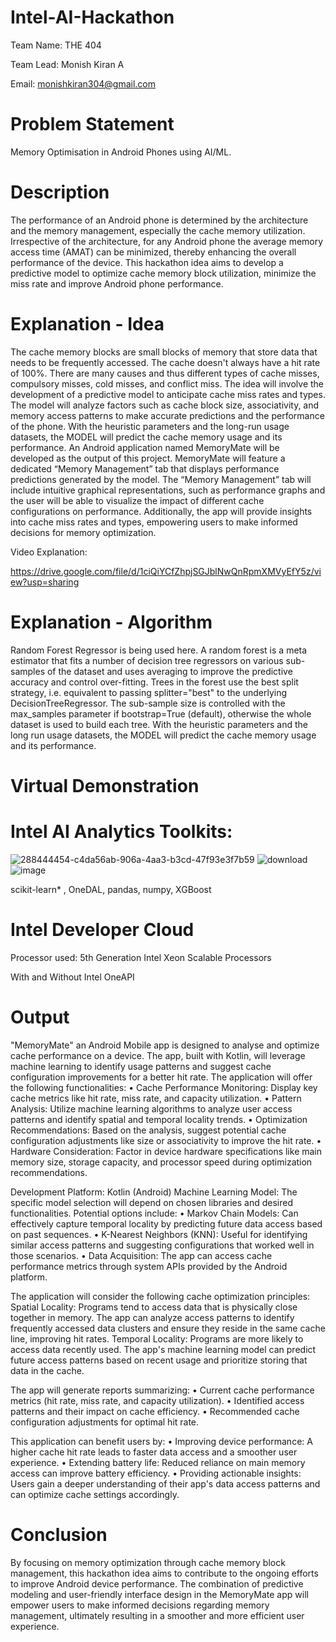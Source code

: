 # Intel-AI-Hackathon
Team Name: THE 404

Team Lead: Monish Kiran A  

Email: monishkiran304@gmail.com

# Problem Statement
Memory Optimisation in Android Phones using AI/ML.

# Description
The performance of an Android phone is determined by the architecture and the memory management, especially the cache memory utilization. Irrespective of the architecture, for any Android phone the average memory access time (AMAT) can be minimized, thereby enhancing the overall performance of the device. This hackathon idea aims to develop a predictive model to optimize cache memory block utilization, minimize the miss rate and improve Android phone performance.

# Explanation - Idea
The cache memory blocks are small blocks of memory that store data that needs to be frequently accessed. The cache doesn't always have a hit rate of 100%. There are many causes and thus different types of cache misses, compulsory misses, cold misses, and conflict miss. The idea will involve the development of a predictive model to anticipate cache miss rates and types. The model will analyze factors such as cache block size, associativity, and memory access patterns to make accurate predictions and the performance of the phone. With the heuristic parameters and the long-run usage datasets, the MODEL will predict the cache memory usage and its performance. An Android application named MemoryMate will be developed as the output of this project. MemoryMate will feature a dedicated “Memory Management” tab that displays performance predictions generated by the model. The “Memory Management” tab will include intuitive graphical representations, such as performance graphs and the user will be able to visualize the impact of different cache configurations on performance. Additionally, the app will provide insights into cache miss rates and types, empowering users to make informed decisions for memory optimization. 

Video Explanation:

https://drive.google.com/file/d/1ciQiYCfZhpjSGJblNwQnRpmXMVyEfY5z/view?usp=sharing


 

# Explanation - Algorithm
Random Forest Regressor is being used here. A random forest is a meta estimator that fits a number of decision tree regressors on various sub-samples of the dataset and uses averaging to improve the predictive accuracy and control over-fitting. Trees in the forest use the best split strategy, i.e. equivalent to passing splitter="best" to the underlying DecisionTreeRegressor. The sub-sample size is controlled with the max_samples parameter if bootstrap=True (default), otherwise the whole dataset is used to build each tree.
With the heuristic parameters and the long run usage datasets, the MODEL will predict the cache memory usage and its performance.
 

# Virtual Demonstration

# Intel AI Analytics Toolkits:
![288444454-c4da56ab-906a-4aa3-b3cd-47f93e3f7b59](https://github.com/codeshark304/Intel-AI-Hackathon/assets/116503676/fa9d030a-6876-4561-ba6b-331b03eea395)
![download](https://github.com/codeshark304/Intel-AI-Hackathon/assets/116503676/24f4e04e-4c06-47af-bab7-379433f579d7)
![image](https://github.com/codeshark304/Intel-AI-Hackathon/assets/116503676/58d818b3-641d-492c-9801-88cfe0062567)

scikit-learn* , OneDAL, pandas, numpy, XGBoost


# Intel Developer Cloud

Processor used: 5th Generation Intel Xeon Scalable Processors

With and Without Intel OneAPI

# Output
"MemoryMate" an Android Mobile app is designed to analyse and optimize cache performance on a device. The app, built with Kotlin, will leverage machine learning to identify usage patterns and suggest cache configuration improvements for a better hit rate.
The application will offer the following functionalities:
•	Cache Performance Monitoring: Display key cache metrics like hit rate, miss rate, and capacity utilization.
•	Pattern Analysis: Utilize machine learning algorithms to analyze user access patterns and identify spatial and temporal locality trends.
•	Optimization Recommendations: Based on the analysis, suggest potential cache configuration adjustments like size or associativity to improve the hit rate.
•	Hardware Consideration: Factor in device hardware specifications like main memory size, storage capacity, and processor speed during optimization recommendations.

Development Platform: Kotlin (Android)
Machine Learning Model: The specific model selection will depend on chosen libraries and desired functionalities. Potential options include:
•	Markov Chain Models: Can effectively capture temporal locality by predicting future data access based on past sequences.
•	K-Nearest Neighbors (KNN): Useful for identifying similar access patterns and suggesting configurations that worked well in those scenarios.
•	Data Acquisition: The app can access cache performance metrics through system APIs provided by the Android platform.

The application will consider the following cache optimization principles:
Spatial Locality: Programs tend to access data that is physically close together in memory. The app can analyze access patterns to identify frequently accessed data clusters and ensure they reside in the same cache line, improving hit rates.
Temporal Locality: Programs are more likely to access data recently used. The app's machine learning model can predict future access patterns based on recent usage and prioritize storing that data in the cache.

The app will generate reports summarizing:
•	Current cache performance metrics (hit rate, miss rate, and capacity utilization).
•	Identified access patterns and their impact on cache efficiency.
•	Recommended cache configuration adjustments for optimal hit rate.

This application can benefit users by:
•	Improving device performance: A higher cache hit rate leads to faster data access and a smoother user experience.
•	Extending battery life: Reduced reliance on main memory access can improve battery efficiency.
•	Providing actionable insights: Users gain a deeper understanding of their app's data access patterns and can optimize cache settings accordingly.



# Conclusion

By focusing on memory optimization through cache memory block management, this hackathon idea aims to contribute to the ongoing efforts to improve Android device performance. The combination of predictive modeling and user-friendly interface design in the MemoryMate app will empower users to make informed decisions regarding memory management, ultimately resulting in a smoother and more efficient user experience.
